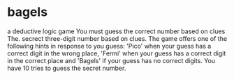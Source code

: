 # bagels
a deductive logic game
You must guess the correct number based on clues
The. secrect three-digit number based on clues. The game offers one of the following hints in response to you guess: 'Pico' when your guess has a correct digit in the wrong place, 'Fermi' when your guess has a correct digit in the correct place and 'Bagels' if your guess has no correct digits. You have 10 tries to guess the secret number.
